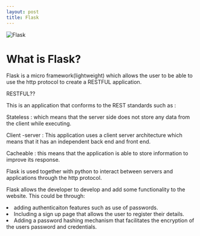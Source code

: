 ```yaml
---
layout: post
title: Flask
---
```


![Flask](http://flask.pocoo.org/docs/0.11/_static/flask.png)


<h1>What is Flask? </h1>

Flask is a micro framework(lightweight) which allows the user to be able to use the http protocol to create a RESTFUL application.

RESTFUL??

This is an application that conforms to the REST standards such as :

Stateless : which means that the server side does not store any data from the client while executing.

Client -server : This application uses a client server architecture  which means that it has an independent back end and front end.

Cacheable : this means that the application is able to store information to improve its response.

 

Flask is used together with python to interact between servers and applications through the http protocol.

Flask allows the developer to develop and add some functionality to the website. This could be through: 
<li>adding authenticaiton features such as use of passwords.</li>
<li>Including a sign up page that allows the user to register their details.</li>
<li>Adding a password hashing mechanism that facilitates the encryption of the users password and credentials.</li>



